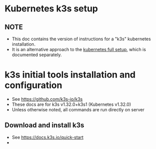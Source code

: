 # Kubernetes k3s setup

## NOTE

- This doc contains the version of instructions for a "k3s" kubernetes installation.
- It is an alternative approach to the [kubernetes full setup](./kubernetes_full_setup.md), which is documented separately.

# k3s initial tools installation and configuration

- See https://github.com/k3s-io/k3s
- These docs are for k3s v1.32.0+k3s1 (Kubernetes v1.32.0)
- Unless otherwise noted, all commands are run directly on server

## Download and install k3s

- See https://docs.k3s.io/quick-start
- 
